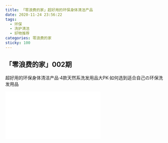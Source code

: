 ```yaml
---
title: 「零浪费的家」超好用的环保身体清洁产品
date: 2020-11-24 23:56:22
tags:
  - 环保
  - 洗护清洁
  - 好物推荐
categories: 零浪费的家
sticky: 100
---
```


## 「零浪费的家」002期

超好用的环保身体清洁产品·4款天然系洗发用品大PK·如何选到适合自己の环保洗发用品

<iframe src="//player.bilibili.com/player.html?aid=800494018&bvid=BV1Ry4y1q7MB&cid=259329704&page=1" scrolling="no" border="0" frameborder="no" framespacing="0" allowfullscreen="true"> </iframe>
